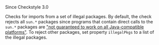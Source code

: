 Since Checkstyle 3.0

Checks for imports from a set of illegal packages. By default, the check rejects all `sun.*` packages since programs that contain direct calls to the `sun.*` packages are ["not guaranteed to work on all Java-compatible platforms"][not guaranteed to work on all Java-compatible platforms]. To reject other packages, set property `illegalPkgs` to a list of the illegal packages.


[not guaranteed to work on all Java-compatible platforms]: https://www.oracle.com/technetwork/java/faq-sun-packages-142232.html